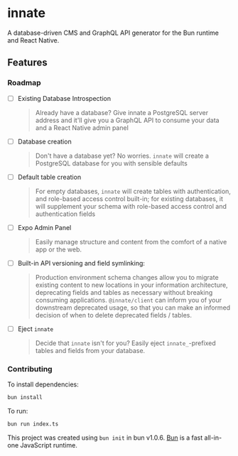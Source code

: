 # innate
A database-driven CMS and GraphQL API generator for the Bun runtime and React Native.

## Features

### Roadmap
- [ ] Existing Database Introspection
    > Already have a database? Give innate a PostgreSQL server address and it'll give you a GraphQL API to consume your data and a React Native admin panel
- [ ] Database creation
    > Don't have a database yet? No worries. `innate` will create a PostgreSQL database for you with sensible defaults
- [ ] Default table creation
    > For empty databases, `innate` will create tables with authentication, and role-based access control built-in; for existing databases, it will supplement your schema with role-based access control and authentication fields
- [ ] Expo Admin Panel
    > Easily manage structure and content from the comfort of a native app or the web. 
- [ ] Built-in API versioning and field symlinking:
   > Production environment schema changes allow you to migrate existing content to new locations in your information architecture, deprecating fields and tables as necessary without breaking consuming applications. `@innate/client` can inform you of your downstream deprecated usage, so that you can make an informed decision of when to delete deprecated fields / tables.
- [ ] Eject `innate`
   > Decide that `innate` isn't for you? Easily eject `innate_`-prefixed tables and fields from your database.

### Contributing
To install dependencies:

```bash
bun install
```

To run:

```bash
bun run index.ts
```

This project was created using `bun init` in bun v1.0.6. [Bun](https://bun.sh) is a fast all-in-one JavaScript runtime.
